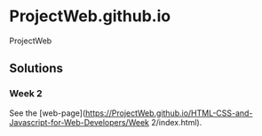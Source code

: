 # ProjectWeb.github.io
ProjectWeb
## Solutions 
### Week 2 
See the [web-page](https://ProjectWeb.github.io/HTML-CSS-and-Javascript-for-Web-Developers/Week 2/index.html).
